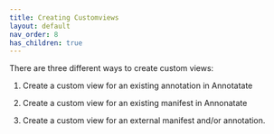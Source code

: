 ```yaml
---
title: Creating Customviews
layout: default
nav_order: 8
has_children: true
---
```


There are three different ways to create custom views:

1. Create a custom view for an existing annotation in Annotatate

2. Create a custom view for an existing manifest in Annonatate

3. Create a custom view for an external manifest and/or annotation.
